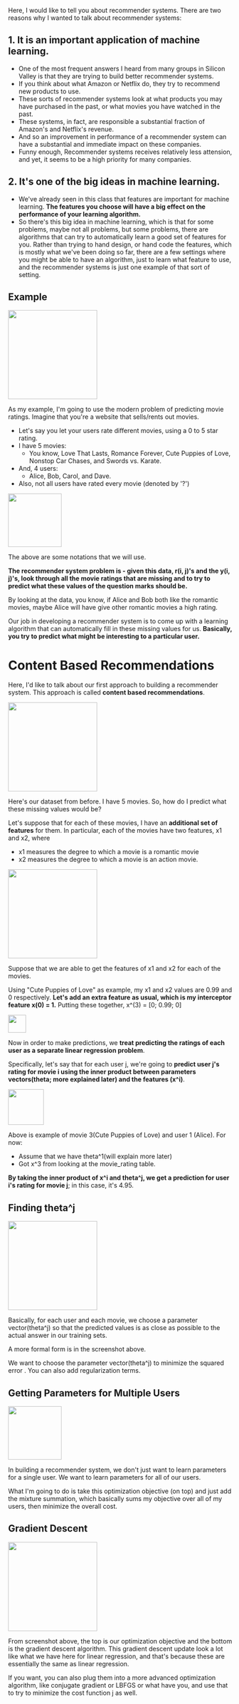 Here, I would like to tell you about recommender systems. There are two reasons why I wanted to talk about recommender systems: 

## 1. It is an important application of machine learning. 
  - One of the most frequent answers I heard from many groups in Silicon Valley is that they are trying to build better recommender systems.
  - If you think about what Amazon or Netflix do, they try to recommend new products to use. 
  - These sorts of recommender systems look at what products you may have purchased in the past, or what movies you have watched in the past.
  - These systems, in fact, are responsible a substantial fraction of Amazon's and Netflix's revenue.
  - And so an improvement in performance of a recommender system can have a substantial and immediate impact on these companies. 
  - Funny enough, Recommender systems receives relatively less attension, and yet, it seems to be a high priority for many companies.
  
## 2. It's one of the big ideas in machine learning. 
  - We've already seen in this class that features are important for machine learning. **The features you choose will have a big effect on the performance of your learning algorithm.**
  - So there's this big idea in machine learning, which is that for some problems, maybe not all problems, but some problems, there are algorithms that can try to automatically learn a good set of features for you. Rather than trying to hand design, or hand code the features, which is mostly what we've been doing so far, there are a few settings where you might be able to have an algorithm, just to learn what feature to use, and the recommender systems is just one example of that sort of setting. 

## Example

<img src="./img/3/movie_rating.png" height="200"/>

As my example, I'm going to use the modern problem of predicting movie ratings. Imagine that you're a website that sells/rents out movies. 

 - Let's say you let your users rate different movies, using a 0 to 5 star rating.
 - I have 5 movies: 
   - You know, Love That Lasts, Romance Forever, Cute Puppies of Love, Nonstop Car Chases, and Swords vs. Karate. 
 - And, 4 users: 
   - Alice, Bob, Carol, and Dave.
 - Also, not all users have rated every movie (denoted by '?')

<img src="./img/3/recommendation_system_symbols.png" height="120"/>

The above are some notations that we will use.

**The recommender system problem is - given this data, r(i, j)'s and the y(i, j)'s, look through all the movie ratings that are missing and to try to predict what these values of the question marks should be.**

By looking at the data, you know, if Alice and Bob both like the romantic movies, maybe Alice will have give other romantic movies a high rating. 

Our job in developing a recommender system is to come up with a learning algorithm that can automatically fill in these missing values for us. **Basically, you try to predict what might be interesting to a particular user.**

# Content Based Recommendations

Here, I'd like to talk about
our first approach to building a recommender system. This approach is called **content based recommendations**. 

<img src="./img/3/movie_rating.png" height="200"/>

Here's our dataset from before. I have 5 movies. So, how do I predict what these missing values would be? 

Let's suppose that for each of these movies, I have an **additional set of features** for them. In particular, each of the movies have two features, x1 and x2, where
 - x1 measures the degree to which
a movie is a romantic movie 
 - x2 measures the degree to which
a movie is an action movie. 

<img src="./img/3/movie_rating_x1_x2.png" height="200"/>

Suppose that we are able to get the features of x1 and x2 for each of the movies. 

Using "Cute Puppies of Love" as example, my x1 and x2 values are 0.99 and 0 respectively. **Let's add an extra feature as usual, which is my interceptor feature x(0) = 1.** Putting these together, x^(3) = [0; 0.99; 0]

<img src="./img/3/movie_rating_2.png" height="40"/>

Now in order to make predictions, we **treat predicting the ratings of each user as a separate linear regression problem**. 

Specifically, let's say that for each user j, we're going to **predict user j's rating for movie i using the inner product between parameters vectors(theta; more explained later) and the features (x^i)**. 

<img src="./img/3/movie_rating_3.png" height="80"/>

Above is example of movie 3(Cute Puppies of Love) and user 1 (Alice). For now:
 - Assume that we have theta^1(will explain more later) 
 - Got x^3 from looking at the movie_rating table. 

**By taking the inner product of x^i and theta^j, we get a prediction for user i's rating for movie j**; in this case, it's 4.95.

## Finding theta^j

<img src="./img/3/notations.png" height="200"/>

Basically, for each user and each movie, we choose a parameter vector(theta^j) so that the predicted values is as
close as possible to the actual answer in our training sets. 

A more formal form is in the screenshot above.

We want to choose the parameter vector(theta^j) to minimize the squared error . You can also add regularization terms.

## Getting Parameters for Multiple Users

<img src="./img/3/movie_rating_4.png" height="120"/>

In building a recommender system, we don't just want to learn parameters for
a single user. We want to learn parameters for all of our users. 

What I'm going to do is take this optimization objective (on top) and just add the mixture summation, which basically sums my objective over all of my users, then minimize the overall cost. 

## Gradient Descent

<img src="./img/3/movie_rating_5.png" height="200"/>

From screenshot above, the top is our optimization objective and the bottom is the gradient descent algorithm. This gradient descent update look a lot like what we have here for linear regression, and that's because these are essentially the same as linear regression. 

If you want, you can also plug them into a more advanced optimization algorithm, like conjugate gradient or
LBFGS or what have you, and use that to try to minimize the cost function j as well. 
